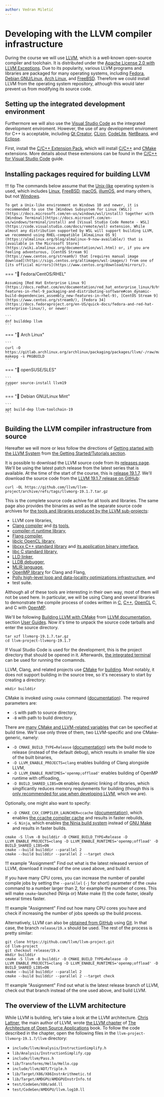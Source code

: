 ```yaml
---
author: Vedran Miletić
---
```


# Developing with the LLVM compiler infrastructure

During the course we will use [LLVM](https://llvm.org/), which is a well-known open-source compiler and toolchain. It is distributed under the [Apache License 2.0 with LLVM Exceptions](https://llvm.org/docs/DeveloperPolicy.html#new-llvm-project-license-framework). Due to its popularity, various LLVM programs and libraries are packaged for many operating systems, including [Fedora](https://packages.fedoraproject.org/pkgs/llvm/), [Debian GNU/Linux](https://tracker.debian.org/pkg/llvm-defaults), [Arch Linux](https://archlinux.org/packages/extra/x86_64/llvm/), and [FreeBSD](https://www.freshports.org/devel/llvm/). Therefore we could install LLVM from the operating system repository, although this would later prevent us from modifying its source code.

## Setting up the integrated development environment

Furthermore we will also use the [Visual Studio Code](https://code.visualstudio.com/) as the integrated development enviroment. However, the use of any development enviroment for C++ is acceptable, including [Qt Creator](https://www.qt.io/product/development-tools), [CLion](https://www.jetbrains.com/clion/), [CodeLite](https://codelite.org/), [NetBeans](https://netbeans.apache.org/), and [Eclipse](https://www.eclipse.org/).

First, install the [C/C++ Extension Pack](https://marketplace.visualstudio.com/items?itemName=ms-vscode.cpptools-extension-pack), which will install [C/C++](https://marketplace.visualstudio.com/items?itemName=ms-vscode.cpptools) and [CMake](https://marketplace.visualstudio.com/items?itemName=twxs.cmake) extensions. More details about these extensions can be found in the [C/C++ for Visual Studio Code](https://code.visualstudio.com/docs/languages/cpp) guide.

## Installing packages required for building LLVM

!!! tip
    The commands below assume that the [Unix-like](https://en.wikipedia.org/wiki/Unix-like) operating system is used, which includes [Linux](https://fedoraproject.org/), [FreeBSD](https://www.freebsd.org/), [macOS](https://www.apple.com/macos/), [illumOS](https://illumos.org/), and many others, but not [Windows](https://www.microsoft.com/windows/).

    To get a Unix-like environment on Windows 10 and newer, it is recommended to use the [Windows Subsystem for Linux (WSL)](https://docs.microsoft.com/en-us/windows/wsl/install) together with [Windows Terminal](https://docs.microsoft.com/en-us/windows/terminal/install) and [Visual Studio Code Remote - WSL](https://code.visualstudio.com/docs/remote/wsl) extension. While almost any distribution supported by WSL will support building LLVM, we recommend using RHEL-compatible [AlmaLinux OS 9](https://almalinux.org/blog/almalinux-9-now-available/) that is [available in the Microsoft Store](https://wiki.almalinux.org/documentation/wsl.html) or, if you are feeling adventurous, [CentOS Stream 9](https://www.centos.org/stream9/) that [requires manual image download](https://sigs.centos.org/altimages/wsl-images/) from one of [its official mirrors](https://www.centos.org/download/mirrors/).

=== "🎩 Fedora/CentOS/RHEL"

    Assuming [Red Hat Enterprise Linux 9](https://docs.redhat.com/en/documentation/red_hat_enterprise_linux/9/html/packaging_and_distributing_software/assembly_new-features-in-rhel-9_packaging-and-distributing-software#con_dynamic-build-dependencies_assembly_new-features-in-rhel-9), [CentOS Stream 9](https://www.centos.org/stream9/), [Fedora 34](https://docs.fedoraproject.org/en-US/quick-docs/fedora-and-red-hat-enterprise-linux/), or newer:

    ```
    dnf builddep llvm
    ```

=== "🏹 Arch Linux"

    ```
    curl -O https://gitlab.archlinux.org/archlinux/packaging/packages/llvm/-/raw/main/PKGBUILD
    makepg -s PKGBUILD
    ```

=== "🦎 openSUSE/SLES"

    ```
    zypper source-install llvm19
    ```

=== "🍥 Debian GNU/Linux Mint"

    ```
    apt build-dep llvm-toolchain-19
    ```

## Building the LLVM compiler infrastructure from source

Hereafter we will more or less follow the directions of [Getting started with the LLVM System](https://llvm.org/docs/GettingStarted.html) from [the Getting Started/Tutorials section](https://llvm.org/docs/GettingStartedTutorials.html).

It is possible to download the LLVM source code from its [releases page](https://releases.llvm.org/). We'll be using the latest patch release from the latest series that is available. At the time of the start of the course, this is [release 19.1.7](https://releases.llvm.org/download.html#19.1.7). We'll download the source code from the [LLVM 19.1.7 release on GitHub](https://github.com/llvm/llvm-project/releases/tag/llvmorg-19.1.7):

``` shell
curl -OL https://github.com/llvm/llvm-project/archive/refs/tags/llvmorg-19.1.7.tar.gz
```

This is the complete source code achive for all tools and libraries. The same page also provides the binaries as well as the separate source code archives for [the tools and libraries produced by the LLVM sub-projects](https://llvm.org/):

- LLVM core libraries,
- [Clang compiler](https://clang.llvm.org/) and [its](https://clang-analyzer.llvm.org/) [tools](https://clang.llvm.org/docs/ClangTools.html),
- [compiler-rt runtime library](https://compiler-rt.llvm.org/),
- [Flang compiler](https://flang.llvm.org/),
- [libclc OpenCL library](https://libclc.llvm.org/),
- [libcxx C++ standard library](https://libcxx.llvm.org/) and [its application binary interface](https://libcxxabi.llvm.org/),
- [libc C standard library](https://libc.llvm.org/),
- [LLD linker](https://lld.llvm.org/),
- [LLDB debugger](https://lldb.llvm.org/),
- [MLIR language](https://mlir.llvm.org/),
- [OpenMP library](https://openmp.llvm.org/) for Clang and Flang,
- [Polly high-level loop and data-locality optimizations infrastructure](https://polly.llvm.org/), and
- test suite.

Although all of these tools are interesting in their own way, most of them will not be used here. In particular, we will be using Clang and several libraries to demonstrate the compile process of codes written in [C](https://www.c-language.org/), [C++](https://isocpp.org/), [OpenCL](https://www.khronos.org/opencl/) C, and C with [OpenMP](https://www.openmp.org/).

We'll be following [Building LLVM with CMake](https://llvm.org/docs/CMake.html) from [LLVM documentation](https://llvm.org/docs/), section [User Guides](https://llvm.org/docs/UserGuides.html). Now it's time to unpack the source code tarballs and enter the source directory.

``` shell
tar xzf llvmorg-19.1.7.tar.gz
cd llvm-project-llvmorg-19.1.7
```

If Visual Studio Code is used for the development, this is the project directory that should be opened in it. Afterwards, [the integrated terminal](https://code.visualstudio.com/docs/editor/integrated-terminal) can be used for running the comamnds.

LLVM, Clang, and related projects use [CMake](https://cmake.org/) for [building](https://llvm.org/docs/CMake.html). Most notably, it does not support building in the source tree, so it's necessary to start by creating a directory:

``` shell
mkdir builddir
```

CMake is invoked using `cmake` command ([documentation](https://cmake.org/cmake/help/latest/manual/cmake.1.html)). The required parameters are:

- `-S` with path to source directory,
- `-B` with path to build directory.

There are [many CMake and LLVM-related variables](https://llvm.org/docs/CMake.html#options-and-variables) that can be specified at build time. We'll use only three of them, two LLVM-specific and one CMake-generic, namely:

- `-D CMAKE_BUILD_TYPE=Release` ([documentation](https://cmake.org/cmake/help/latest/envvar/CMAKE_BUILD_TYPE.html)) sets the build mode to release (instead of the default debug), which results in smaller file size of the built binaries,
- `-D LLVM_ENABLE_PROJECTS=clang` enables building of Clang alongside LLVM,
- `-D LLVM_ENABLE_RUNTIMES='openmp;offload'` enables building of OpenMP runtime with offloading,
- `-D BUILD_SHARED_LIBS=ON` enables dynamic linking of libraries, which singificantly reduces memory requirements for building (though this is [only recommended for use when developing LLVM](https://llvm.org/docs/CMake.html#llvm-related-variables), which we are).

Optionally, one might also want to specify:

- `-D CMAKE_CXX_COMPILER_LAUNCHER=ccache` ([documentation](https://cmake.org/cmake/help/latest/envvar/CMAKE_LANG_COMPILER_LAUNCHER.html)), which enables [the ccache compiler cache](https://ccache.dev/) and results in faster rebuilds,
- `-G Ninja`, which enables [the Ninja build system](https://ninja-build.org/) instead of [GNU Make](https://www.gnu.org/software/make/) and results in faster builds.

``` shell
cmake -S llvm -B builddir -D CMAKE_BUILD_TYPE=Release -D LLVM_ENABLE_PROJECTS=clang -D LLVM_ENABLE_RUNTIMES='openmp;offload' -D BUILD_SHARED_LIBS=ON
cmake --build builddir --parallel 2
cmake --build builddir --parallel 2 --target check
```

!!! example "Assignment"
    Find out what is the latest released version of LLVM, download it instead of the one used above, and build it.

If you have many CPU cores, you can increase the number of parallel compile jobs by setting the `--parallel` (`-j` for short) parameter of the `cmake` command to a number larger than 2, for example the number of cores. This will make `cmake`-launched (Ninja or) Make make (!) the code faster, ideally several times faster.

!!! example "Assignment"
    Find out how many CPU cores you have and check if increasing the number of jobs speeds up the build process.

Alternatively, LLVM can also be [obtained from GitHub](https://github.com/llvm/llvm-project.git) using [Git](https://git-scm.com/). In that case, the branch `release/19.x` should be used. The rest of the process is pretty similar:

``` shell
git clone https://github.com/llvm/llvm-project.git
cd llvm-project
git checkout release/19.x
mkdir builddir
cmake -S llvm -B builddir -D CMAKE_BUILD_TYPE=Release -D LLVM_ENABLE_PROJECTS=clang -D LLVM_ENABLE_RUNTIMES='openmp;offload' -D BUILD_SHARED_LIBS=ON
cmake --build builddir --parallel 2
cmake --build builddir --parallel 2 --target check
```

!!! example "Assignment"
    Find out what is the latest release branch of LLVM, check out that branch instead of the one used above, and build LLVM.

## The overview of the LLVM architecture

While LLVM is building, let's take a look at the LLVM architecture. [Chris Lattner](https://www.nondot.org/sabre/), the main author of LLVM, wrote [the LLVM chapter](https://www.aosabook.org/en/llvm.html) of [The Architecture of Open Source Applications](https://aosabook.org/en/index.html) book. To follow the code described in the chapter, open the following files in the `llvm-project-llvmorg-19.1.7/llvm` directory:

- `include/llvm/Analysis/InstructionSimplify.h`
- `lib/Analysis/InstructionSimplify.cpp`
- `include/llvm/Pass.h`
- `lib/Transforms/Hello/Hello.cpp`
- `include/llvm/ADT/Triple.h`
- `lib/Target/X86/X86InstrArithmetic.td`
- `lib/Target/AMDGPU/AMDGPUInstrInfo.td`
- `test/CodeGen/X86/add.ll`
- `test/CodeGen/AMDGPU/llvm.log10.ll`
